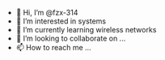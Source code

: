 - 👋 Hi, I’m @fzx-314
- 👀 I’m interested in systems
- 🌱 I’m currently learning wireless networks
- 💞️ I’m looking to collaborate on ...
- 📫 How to reach me ...

<!---
fzx-314/fzx-314 is a ✨ special ✨ repository because its `README.md` (this file) appears on your GitHub profile.
You can click the Preview link to take a look at your changes.
--->
